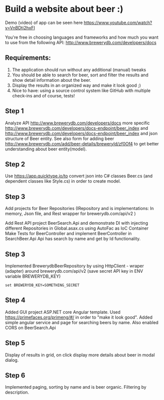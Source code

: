 # Build a website about beer :) 


Demo (video) of app can be seen here https://www.youtube.com/watch?v=VnBDtj2hxFI

You're free in choosing languages and frameworks and how much you want to use from the following API: http://www.brewerydb.com/developers/docs

## Requirements:
1. The application should run without any additional (manual) tweaks
2. You should be able to search for beer, sort and filter the results and show detail information about the beer.
3. Display the results in an organized way and make it look good ;)
4. Nice to have: using a source control system like GitHub with multiple check-ins and of course, tests!

## Step 1
Analyze API  http://www.brewerydb.com/developers/docs more specific 
http://www.brewerydb.com/developers/docs-endpoint/beer_index and http://www.brewerydb.com/developers/docs-endpoint/beer_index and json structure of Beer entity.
See also form for adding beer http://www.brewerydb.com/add/beer-details/breweryId/zf0Of4 to get better understanding about beer entity(model).  

## Step 2
 
Use https://app.quicktype.io/to convert json into C# classes Beer.cs (and dependent classes like Style.cs) in order to create model.

## Step 3
 
Add projects for Beer Repositories (IRepository and is implementations: In memory, Json file, and Rest wrapper for brewerydb.com/api/v2 ) 
 
Add Rest API project BeerSearch.Api and demonstrate DI with injecting different Repositories in Global.asax.cs using AutoFac as IoC Container
Make Tests for BeerController and implement BeerController in SearchBeer.Api
Api has search by name and get by Id functionality.

## Step 3
 Implemented BrewerydbBeerRepository by using HttpClient - wraper (adapter) around brewerydb.com/api/v2 (save secret API key in ENV variable BREWERYDB_KEY)
 ```
 set BREWERYDB_KEY=SOMETHING_SECRET
 ``` 

## Step 4 
Added GUI project ASP.NET core Angular template. Used https://primefaces.org/primeng/#/ in order to "make it look good". Added simple angular service and page for searching beers by name.
Also enabled CORS on BeerSearch.Api   

## Step 5 
Display of results in grid, on click display more details about beer in modal dialog.


## Step 6 
Implemented paging, sorting by name and is beer organic. Filtering by description.

